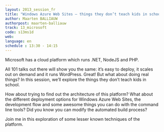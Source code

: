 ```yaml
---
layout: 2013_session_fr
title: "Windows Azure Web Sites – things they don’t teach kids in school"
author: Maarten BALLIAUW
authorpost: maarten-balliauw
track: 13_microsoft
code: s13ms1d
web: 
language: en
schedule : 13:30 - 14:15
---
```


Microsoft has a cloud platform which runs .NET, NodeJS and PHP.

All 101 talks out there will show you the same: it’s easy to deploy, it scales out on demand and it runs WordPress. Great! But what about doing real things? In this session, we’ll explore the things they don’t teach kids in school.

How about trying to find out the architecture of this platform? What about the different deployment options for Windows Azure Web Sites, the development flow and some awesome things you can do with the command line tools? Did you know you can modify the automated build process?

Join me in this exploration of some lesser known techniques of the platform.
